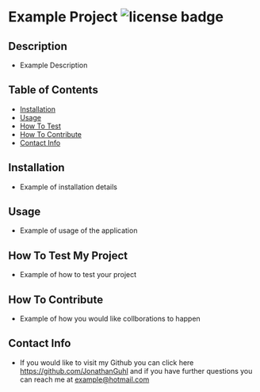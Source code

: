 # Example Project  ![license badge](https://img.shields.io/badge/License-MIT-yellow.svg)

## Description

 - Example Description

## Table of Contents
    
 - [Installation](#installation)
 - [Usage](#usage)
 - [How To Test](#test)
 - [How To Contribute](#collab)
 - [Contact Info](#contactInfo)

## Installation

 - Example of installation details

## Usage 

- Example of usage of the application

## How To Test My Project

- Example of how to test your project

## How To Contribute

- Example of how you would like collborations to happen

## Contact Info 

- If you would like to visit my Github you can click here https://github.com/JonathanGuhl and if you have further questions you can reach me at example@hotmail.com
